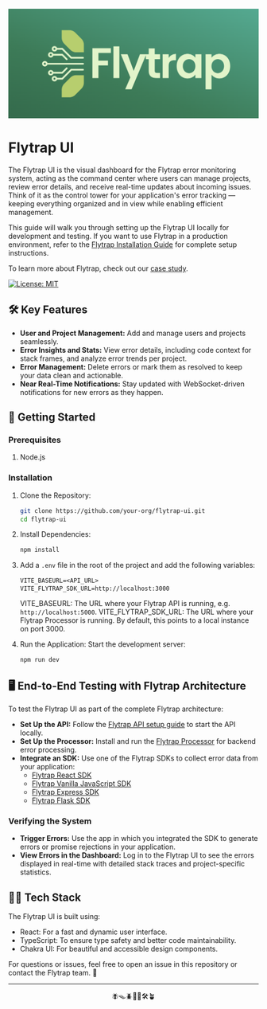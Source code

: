 ![Organization Logo](https://raw.githubusercontent.com/getflytrap/.github/main/profile/flytrap_logo.png)

# Flytrap UI
The Flytrap UI is the visual dashboard for the Flytrap error monitoring system, acting as the command center where users can manage projects, review error details, and receive real-time updates about incoming issues. Think of it as the control tower for your application's error tracking — keeping everything organized and in view while enabling efficient management.

This guide will walk you through setting up the Flytrap UI locally for development and testing. If you want to use Flytrap in a production environment, refer to the [Flytrap Installation Guide](https://github.com/getflytrap/flytrap_terraform) for complete setup instructions.

To learn more about Flytrap, check out our [case study](https://getflytrap.github.io/).

[![License: MIT](https://img.shields.io/badge/License-MIT-yellow.svg)](https://opensource.org/licenses/MIT)

## 🛠️ Key Features
- **User and Project Management:** Add and manage users and projects seamlessly.
- **Error Insights and Stats:** View error details, including code context for stack frames, and analyze error trends per project.
- **Error Management:** Delete errors or mark them as resolved to keep your data clean and actionable.
- **Near Real-Time Notifications:** Stay updated with WebSocket-driven notifications for new errors as they happen.

## 🚀 Getting Started
### Prerequisites
1. Node.js

### Installation
1. Clone the Repository:

    ```bash
    git clone https://github.com/your-org/flytrap-ui.git
    cd flytrap-ui
    ```

2. Install Dependencies:

    ```bash
    npm install
    ```

3. Add a `.env` file in the root of the project and add the following variables:

    ```plaintext
    VITE_BASEURL=<API_URL>
    VITE_FLYTRAP_SDK_URL=http://localhost:3000
    ```

    VITE_BASEURL: The URL where your Flytrap API is running, e.g. `http://localhost:5000`.
    VITE_FLYTRAP_SDK_URL: The URL where your Flytrap Processor is running. By default, this points to a local instance on port 3000.  

4. Run the Application: Start the development server:

    ```bash
    npm run dev
    ```

## 🖥️ End-to-End Testing with Flytrap Architecture

To test the Flytrap UI as part of the complete Flytrap architecture:

- **Set Up the API:** Follow the [Flytrap API setup guide](https://github.com/getflytrap/flytrap_api) to start the API locally.
- **Set Up the Processor:** Install and run the [Flytrap Processor](https://github.com/getflytrap/flytrap_processor) for backend error processing.
- **Integrate an SDK:** Use one of the Flytrap SDKs to collect error data from your application:  
  - [Flytrap React SDK](https://github.com/getflytrap/flytrap_react)  
  - [Flytrap Vanilla JavaScript SDK](https://github.com/getflytrap/flytrap_javascript)  
  - [Flytrap Express SDK](https://github.com/getflytrap/flytrap_express)  
  - [Flytrap Flask SDK](https://github.com/getflytrap/flytrap_flask)  

### Verifying the System
- **Trigger Errors:** Use the app in which you integrated the SDK to generate errors or promise rejections in your application.
- **View Errors in the Dashboard:** Log in to the Flytrap UI to see the errors displayed in real-time with detailed stack traces and project-specific statistics.

## 🧑‍💻 Tech Stack
The Flytrap UI is built using:

- React: For a fast and dynamic user interface.
- TypeScript: To ensure type safety and better code maintainability.
- Chakra UI: For beautiful and accessible design components.

For questions or issues, feel free to open an issue in this repository or contact the Flytrap team. 🚀

---

<div align="center">
  🪰🪤🪲🌱🚦🛠️🪴
</div>